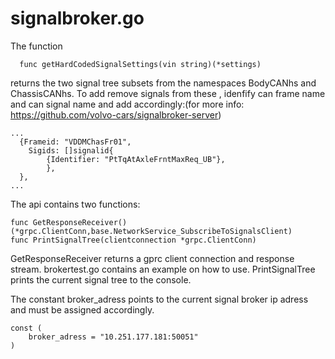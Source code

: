 # signalbroker.go 

The function 
```
  func getHardCodedSignalSettings(vin string)(*settings)
```

returns the two signal tree subsets from the namespaces BodyCANhs and ChassisCANhs. To add remove signals from these , idenfify can frame name and can signal name and add accordingly:(for more info: https://github.com/volvo-cars/signalbroker-server)


```
...
  {Frameid: "VDDMChasFr01",
	Sigids: []signalid{
		{Identifier: "PtTqAtAxleFrntMaxReq_UB"},
		},
  },
...
```

The api contains two functions:

```
func GetResponseReceiver()(*grpc.ClientConn,base.NetworkService_SubscribeToSignalsClient)
func PrintSignalTree(clientconnection *grpc.ClientConn)
```

GetResponseReceiver returns a gprc client connection and response stream. brokertest.go contains an example on how to use.
PrintSignalTree prints the current signal tree to the console.

The constant broker_adress points to the current signal broker ip adress and must be assigned accordingly.

```
const (
	broker_adress = "10.251.177.181:50051"
)
```

